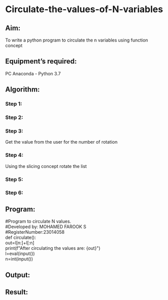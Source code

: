 # Circulate-the-values-of-N-variables
## Aim:
To write a python program to circulate the n variables using function concept
## Equipment’s required:
PC
Anaconda - Python 3.7
## Algorithm: 
### Step 1: 
### Step 2: 
### Step 3: 
Get the value from the user for the number of rotation
### Step 4: 
Using the slicing concept rotate the list

### Step 5: 
### Step 6: 
## Program:

#Program to circulate N values.<br>
#Developed by: MOHAMED FAROOK S<br>
#RegisterNumber:23014058<br>
def circulate():<br>
    out=l[n:]+l[:n]<br>
    print(f"After circulating the values are: {out}")<br>
l=eval(input())<br>
n=int(input())<br>

## Output:


## Result:
